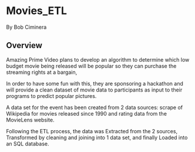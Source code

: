 # Movies_ETL
By Bob Ciminera

## Overview

Amazing Prime Video plans to develop an algorithm to determine which low budget movie being released will be popular so they can purchase the streaming rights at a bargain,  

In order to have some fun with this, they are sponsoring a hackathon and will provide a clean dataset of movie data to participants as input to their programs to predict popular pictures.

A data set for the event has been created from 2 data sources:  scrape of Wikipedia for movies released since 1990 and rating data from the MovieLens website.

Following the ETL process, the data was Extracted from the 2 sources, Transformed by cleaning and joining into 1 data set, and finally Loaded into an SQL database.

